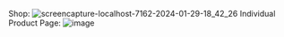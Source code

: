Shop: ![screencapture-localhost-7162-2024-01-29-18_42_26](https://github.com/3legantrazvan/3legant/assets/158077666/c9a59d3a-6298-4072-a031-71abe309850d)
Individual Product Page: ![image](https://github.com/3legantrazvan/3legant/assets/158077666/36b038b4-cb95-48bd-b70a-a9382e8bd2c0)
